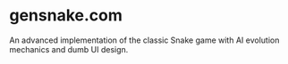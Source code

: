 # gensnake.com
An advanced implementation of the classic Snake game with AI evolution mechanics and dumb UI design.
